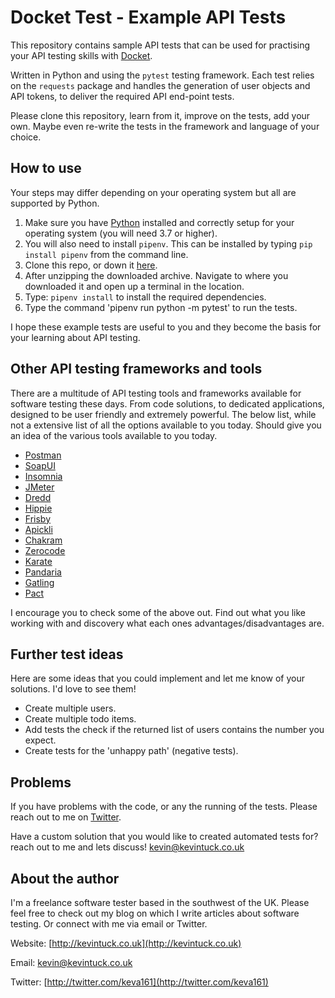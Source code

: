 # Docket Test - Example API Tests

This repository contains sample API tests that can be used for practising your API testing skills with [Docket](https://github.com/keva161/Docket).

Written in Python and using the `pytest` testing framework. Each test relies on the `requests` package and handles the generation of user objects and API tokens, to deliver the required API end-point tests.

Please clone this repository, learn from it, improve on the tests, add your own. Maybe even re-write the tests in the framework and language of your choice.

## How to use

Your steps may differ depending on your operating system but all are supported by Python.

1. Make sure you have [Python](http://python.org) installed and correctly setup for your operating system (you will need 3.7 or higher).
2. You will also need to install `pipenv`. This can be installed by typing `pip install pipenv` from the command line.
3. Clone this repo, or down it [here](https://github.com/keva161/DocketTests/archive/master.zip).
4. After unzipping the downloaded archive. Navigate to where you downloaded it and open up a terminal in the location.
5. Type: `pipenv install` to install the required dependencies.
6. Type the command 'pipenv run python -m pytest' to run the tests.

I hope these example tests are useful to you and they become the basis for your learning about API testing.

## Other API testing frameworks and tools

There are a multitude of API testing tools and frameworks available for software testing these days. From code solutions, to dedicated applications, designed to be user friendly and extremely powerful.
The below list, while not a extensive list of all the options available to you today. Should give you an idea of the various tools available to you today.

* [Postman](https://www.getpostman.com/)
* [SoapUI](https://www.soapui.org/)
* [Insomnia](https://insomnia.rest/)
* [JMeter](https://jmeter.apache.org/)
* [Dredd](https://github.com/apiaryio/dredd)
* [Hippie](https://github.com/vesln/hippie)
* [Frisby](https://github.com/vlucas/frisby)
* [Apickli](https://github.com/apickli/apickli)
* [Chakram](https://github.com/dareid/chakram)
* [Zerocode](https://github.com/authorjapps/zerocode)
* [Karate](https://github.com/intuit/karate)
* [Pandaria](https://github.com/JakimLi/pandaria)
* [Gatling](https://github.com/gatling/gatling)
* [Pact](https://docs.pact.io/)

I encourage you to check some of the above out. Find out what you like working with and discovery what each ones advantages/disadvantages are.

## Further test ideas

Here are some ideas that you could implement and let me know of your solutions. I'd love to see them!

* Create multiple users.
* Create multiple todo items.
* Add tests the check if the returned list of users contains the number you expect.
* Create tests for the 'unhappy path' (negative tests).

## Problems

If you have problems with the code, or any the running of the tests. Please reach out to me on [Twitter](http://twitter.com/keva161).

Have a custom solution that you would like to created automated tests for? reach out to me and lets discuss! [kevin@kevintuck.co.uk](mailto:kevin@kevintuck.co.uk)

## About the author

I'm a freelance software tester based in the southwest of the UK. Please feel free to check out my blog on which I write articles about software testing. Or connect with me via email or Twitter.

Website: [http://kevintuck.co.uk](http://kevintuck.co.uk)

Email: [kevin@kevintuck.co.uk](mailto:kevin@kevintuck.co.uk)

Twitter: [http://twitter.com/keva161](http://twitter.com/keva161)

